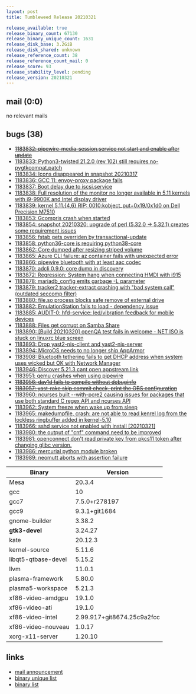 ```yaml
---
layout: post
title: Tumbleweed Release 20210321

release_available: true
release_binary_count: 67130
release_binary_unique_count: 1631
release_disk_base: 3.2GiB
release_disk_shared: unknown
release_reference_count: 38
release_reference_count_mail: 0
release_score: 93
release_stability_level: pending
release_version: 20210321
---
```


## mail (0:0)

no relevant mails

## bugs (38)

<!--more-->

- ~~[1183832: pipewire-media-session,service not start and enable after update](https://bugzilla.opensuse.org/show_bug.cgi?id=1183832)~~
- [1183833: Python3-twisted 21.2.0 (rev 102) still requires no-pygtkcompat.patch](https://bugzilla.opensuse.org/show_bug.cgi?id=1183833)
- [1183834: Icons disappeared in snapshot 20210317](https://bugzilla.opensuse.org/show_bug.cgi?id=1183834)
- [1183836: GCC 11: envoy-proxy package fails](https://bugzilla.opensuse.org/show_bug.cgi?id=1183836)
- [1183837: Boot delay due to iscsi.service](https://bugzilla.opensuse.org/show_bug.cgi?id=1183837)
- [1183838: Full resolution of the monitor no longer available in 5.11 kernels with i9-9900K and Intel display driver](https://bugzilla.opensuse.org/show_bug.cgi?id=1183838)
- [1183839: kernel 5.11.{4,6} RIP: 0010:kobject_put+0x19/0x1d0 on Dell Precision M7510](https://bugzilla.opensuse.org/show_bug.cgi?id=1183839)
- [1183853: Gcompris crash when started](https://bugzilla.opensuse.org/show_bug.cgi?id=1183853)
- [1183854: snapshot 20210320: upgrade of perl (5.32.0 -> 5.32.1) creates some requirement issues](https://bugzilla.opensuse.org/show_bug.cgi?id=1183854)
- [1183856: fstab gets overriden by transactional-update](https://bugzilla.opensuse.org/show_bug.cgi?id=1183856)
- [1183858: python36-core is requiring python38-core](https://bugzilla.opensuse.org/show_bug.cgi?id=1183858)
- [1183862: Core dumped after resizing striped volume](https://bugzilla.opensuse.org/show_bug.cgi?id=1183862)
- [1183865: Azure CLI failure: az container fails with unexpected error](https://bugzilla.opensuse.org/show_bug.cgi?id=1183865)
- [1183866: pipewire bluetooth with at least aac codec](https://bugzilla.opensuse.org/show_bug.cgi?id=1183866)
- [1183870: adcli 0.9.0: core dump in discovery](https://bugzilla.opensuse.org/show_bug.cgi?id=1183870)
- [1183872: Regression: System hang when connecting HMDI with i915](https://bugzilla.opensuse.org/show_bug.cgi?id=1183872)
- [1183878: mariadb_config emits garbage -L parameter](https://bugzilla.opensuse.org/show_bug.cgi?id=1183878)
- [1183879: tracker2 tracker-extract crashing with "bad system call" (outdated seccomp filter)](https://bugzilla.opensuse.org/show_bug.cgi?id=1183879)
- [1183880: file.so process blocks safe remove of external drive](https://bugzilla.opensuse.org/show_bug.cgi?id=1183880)
- [1183882: EmulationStation fails to load - dependency issue](https://bugzilla.opensuse.org/show_bug.cgi?id=1183882)
- [1183885: AUDIT-0: hfd-service: led/vibration feedback for mobile devices](https://bugzilla.opensuse.org/show_bug.cgi?id=1183885)
- [1183888: Files get corrupt on Samba Share](https://bugzilla.opensuse.org/show_bug.cgi?id=1183888)
- [1183890: \[Build 20210320\] openQA test fails in welcome - NET ISO is stuck on linuxrc blue screen](https://bugzilla.opensuse.org/show_bug.cgi?id=1183890)
- [1183893: Drop yast2-nis-client and yast2-nis-server](https://bugzilla.opensuse.org/show_bug.cgi?id=1183893)
- [1183894: MicroOS needs to no longer ship AppArmor](https://bugzilla.opensuse.org/show_bug.cgi?id=1183894)
- [1183908: Bluetooth tethering fails to get DHCP address when system uses wicked but OK with Network Manager](https://bugzilla.opensuse.org/show_bug.cgi?id=1183908)
- [1183946: Discover 5.21.3 cant open appstream link](https://bugzilla.opensuse.org/show_bug.cgi?id=1183946)
- [1183951: qemu crashes when using pipewire](https://bugzilla.opensuse.org/show_bug.cgi?id=1183951)
- ~~[1183956: dav1d fails to compile without debuginfo](https://bugzilla.opensuse.org/show_bug.cgi?id=1183956)~~
- ~~[1183957: yast-rake skip commit check, print the OBS configuration](https://bugzilla.opensuse.org/show_bug.cgi?id=1183957)~~
- [1183960: ncurses built --with-pcre2 causing issues for packages that use both standard C regex API and ncurses API](https://bugzilla.opensuse.org/show_bug.cgi?id=1183960)
- [1183962: System freeze when wake up from sleep](https://bugzilla.opensuse.org/show_bug.cgi?id=1183962)
- [1183965: makedumpfile, crash: are not able to read kenrel log from the lockless ringbuffer added in kernel-5.10](https://bugzilla.opensuse.org/show_bug.cgi?id=1183965)
- [1183966: sshd service not enabled with install \[20210321\]](https://bugzilla.opensuse.org/show_bug.cgi?id=1183966)
- [1183980: the output of "cnf" command need to be improved](https://bugzilla.opensuse.org/show_bug.cgi?id=1183980)
- [1183981: openconnect don't read private key from pkcs11 token after changing glibc version.](https://bugzilla.opensuse.org/show_bug.cgi?id=1183981)
- [1183986: mercurial python module broken](https://bugzilla.opensuse.org/show_bug.cgi?id=1183986)
- [1183989: neomutt aborts with assertion failure](https://bugzilla.opensuse.org/show_bug.cgi?id=1183989)

Binary | Version
--- | ---
Mesa | 20.3.4
gcc | 10
gcc7 | 7.5.0+r278197
gcc9 | 9.3.1+git1684
gnome-builder | 3.38.2
**gtk3-devel** | 3.24.27
kate | 20.12.3
kernel-source | 5.11.6
libqt5-qtbase-devel | 5.15.2
llvm | 11.0.1
plasma-framework | 5.80.0
plasma5-workspace | 5.21.3
xf86-video-amdgpu | 19.1.0
xf86-video-ati | 19.1.0
xf86-video-intel | 2.99.917+git8674.25c9a2fcc
xf86-video-nouveau | 1.0.17
xorg-x11-server | 1.20.10

## links

- [mail announcement](https://github.com/boombatower/tumbleweed-review/issues/10)
- [binary unique list](http://download.opensuse.org/history/20210321/rpm.unique.list)
- [binary list](http://download.opensuse.org/history/20210321/rpm.list)
